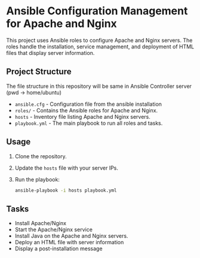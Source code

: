 # Ansible Configuration Management for Apache and Nginx

This project uses Ansible roles to configure Apache and Nginx servers. The roles handle the installation, service management, and deployment of HTML files that display server information.

## Project Structure

The file structure in this repository will be same in Ansible Controller server 
(pwd -> home/ubuntu)


- `ansible.cfg` - Configuration file from the ansible installation
- `roles/` - Contains the Ansible roles for Apache and Nginx.
- `hosts` - Inventory file listing Apache and Nginx servers.
- `playbook.yml` - The main playbook to run all roles and tasks.


## Usage

1. Clone the repository.
2. Update the `hosts` file with your server IPs.
3. Run the playbook:

   ```bash
   ansible-playbook -i hosts playbook.yml

## Tasks

- Install Apache/Nginx
- Start the Apache/Nginx service
- Install Java on the Apache and Nginx servers.
- Deploy an HTML file with server information
- Display a post-installation message
